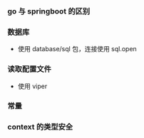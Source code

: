 ### go 与 springboot 的区别

### 数据库

- 使用 database/sql 包，连接使用 sql.open

### 读取配置文件

- 使用 viper

### 常量

### context 的类型安全
